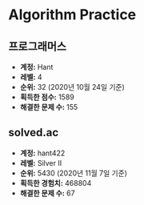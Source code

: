 # Algorithm Practice

## 프로그래머스

- **계정:** Hant
- **레벨:** 4
- **순위:** 32 (2020년 10월 24일 기준)
- **획득한 점수:** 1589
- **해결한 문제 수:** 155

## solved.ac

- **계정:** hant422
- **레벨:** Silver II
- **순위:** 5430 (2020년 11월 7일 기준)
- **획득한 경험치:** 468804
- **해결한 문제 수:** 67
